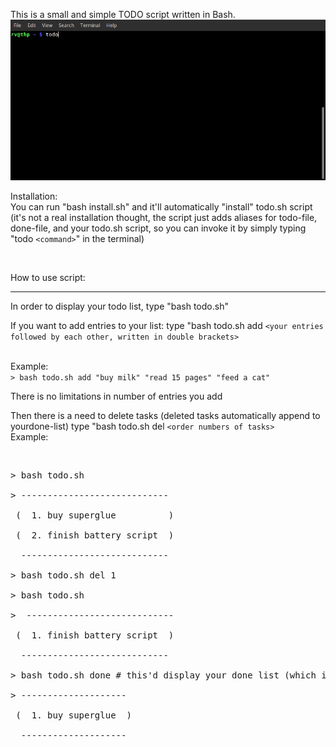 This is a small and simple TODO script written in Bash.
<img src="script_in_action.gif">
<p>
Installation: <br>
You can run "bash install.sh" and it'll automatically "install" todo.sh script (it's not a real installation thought, the script just adds aliases for todo-file, done-file, and your todo.sh script, so you can invoke it by simply typing "todo <code>&lt;command&gt;</code>" in the terminal)</p><br>
<p>How to use script: <br>
<hr>
In order to display your todo list, type "bash todo.sh"</p>
<p>If you want to add entries to your list: type "bash todo.sh add <code>&lt;your entries followed by each other, written in double brackets&gt;</code></p><br>
Example:<br> 
<code>> bash todo.sh add "buy milk" "read 15 pages" "feed a cat"</code>
<p>There is no limitations in number of entries you add</p>
<p>Then there is a need to delete tasks (deleted tasks automatically append to yourdone-list) type "bash todo.sh del <code>&lt;order numbers of tasks&gt;</code><br>
Example:</p><br>
<pre>> bash todo.sh<br>
> ---------------------------- <br>
 (  1. buy superglue          ) <br>
 (  2. finish battery script  ) <br>
  ---------------------------- <br>
> bash todo.sh del 1 <br>
> bash todo.sh <br>
>  ---------------------------- <br>
 (  1. finish battery script  ) <br>
  ---------------------------- <br>
> bash todo.sh done # this'd display your done list (which is list of all tasks you ever deleted) <br>
> -------------------- <br>
 (  1. buy superglue  ) <br>
  -------------------- </pre>




